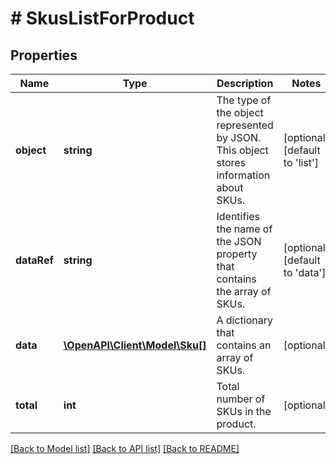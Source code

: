 # # SkusListForProduct

## Properties

Name | Type | Description | Notes
------------ | ------------- | ------------- | -------------
**object** | **string** | The type of the object represented by JSON. This object stores information about SKUs. | [optional] [default to 'list']
**dataRef** | **string** | Identifies the name of the JSON property that contains the array of SKUs. | [optional] [default to 'data']
**data** | [**\OpenAPI\Client\Model\Sku[]**](Sku.md) | A dictionary that contains an array of SKUs. | [optional]
**total** | **int** | Total number of SKUs in the product. | [optional]

[[Back to Model list]](../../README.md#models) [[Back to API list]](../../README.md#endpoints) [[Back to README]](../../README.md)
